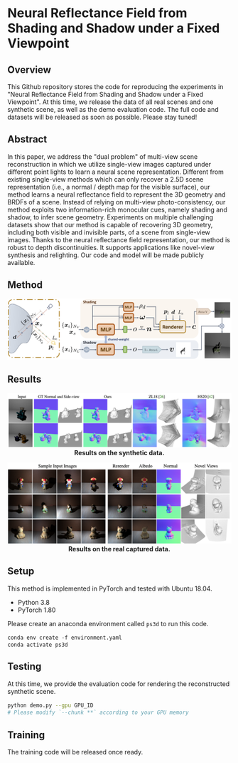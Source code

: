 # Neural Reflectance Field from Shading and Shadow under a Fixed Viewpoint
## Overview
This Github repository stores the code for reproducing the experiments in "Neural Reflectance Field from Shading and Shadow under a Fixed Viewpoint". 
At this time, we release the data of all real scenes and one synthetic scene, as well as the demo evaluation code.
The full code and datasets will be released as soon as possible. Please stay tuned!

## Abstract
In this paper, we address the "dual problem" of multi-view scene reconstruction in which we utilize single-view images captured under different point lights to learn a neural scene representation. Different from existing single-view methods which can only recover a 2.5D scene representation (i.e., a normal / depth map for the visible surface), our method learns a neural reflectance field to represent the 3D geometry and BRDFs of a scene. Instead of relying on multi-view photo-consistency, our method exploits two information-rich monocular cues, namely shading and shadow, to infer scene geometry. Experiments on multiple challenging datasets show that our method is capable of recovering 3D geometry, including both visible and invisible parts, of a scene from single-view images. Thanks to the neural reflectance field representation, our method is robust to depth discontinuities. It supports applications like novel-view synthesis and relighting. Our code and model will be made publicly available.  

## Method
<p align="center">
    <img src='images/method.jpg' width="800">
</p>

## Results
<p align="center">
    <img src='images/res_synth.png' width="800">
<b>Results on the synthetic data.</b>
</p>

<p align="center">
    <img src='images/res_real.png' width="800">
<b>Results on the real captured data.</b>
</p>

## Setup
This method is implemented in PyTorch and tested with Ubuntu 18.04.

- Python 3.8
- PyTorch 1.80

Please create an anaconda environment called `ps3d` to run this code.
```
conda env create -f environment.yaml
conda activate ps3d
```

## Testing
At this time, we provide the evaluation code for rendering the reconstructed synthetic scene.
```bash
python demo.py --gpu GPU_ID
# Please modify `--chunk **` according to your GPU memory
```

## Training
The training code will be released once ready.



